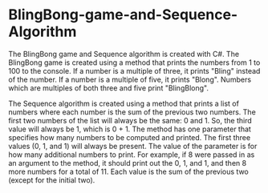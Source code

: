 # BlingBong-game-and-Sequence-Algorithm
The BlingBong game and Sequence algorithm is created with C#. 
The BlingBong game is created using a method that prints the numbers from 1 to 100 to the console. 
If a number is a multiple of three, it prints "Bling" instead of the number.
If a number is a multiple of five, it prints "Blong".
Numbers which are multiples of both three and five print "BlingBlong".

The Sequence algorithm is created using a method that prints a list of numbers where each number is the sum of the previous two numbers. 
The first two numbers of the list will always be the same: 0 and 1. So, the third value will always be 1, which is 0 + 1.
The method has one parameter that specifies how many numbers to be computed and printed. 
The first three values (0, 1, and 1) will always be present. The value of the parameter is for how many additional numbers to print.
For example, if 8 were passed in as an argument to the method, it should print out the 0, 1, and 1, and then 8 more numbers for a total of 11.
Each value is the sum of the previous two (except for the initial two).
